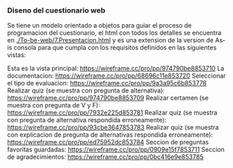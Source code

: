 ### Diseno del cuestionario web

Se tiene un modelo orientado a objetos para guiar el proceso de programacion del cuestionario, el html con todos los detalles se encuentra en [./To-be-web/7.Presentacion.html]() y es una extension de la version de As-is consola para que cumpla con los requisitos definidos en las siguientes vistas:

Esta es la vista principal:
https://wireframe.cc/pro/pp/974790be8853710
La documentacion:
https://wireframe.cc/pro/pp/68696c11e853720
Seleccionar el tipo de evaluacion:
https://wireframe.cc/pro/pp/9a3a95c6b853778
Realizar quiz (se muestra con pregunta de alternativa):
https://wireframe.cc/pro/pp/974790be8853709
Realizar certamen (se muestra con pregunta de V y F):
https://wireframe.cc/pro/pp/7932e225d853781
Realizar quiz (se muestra con pregunta de alternativa respondida erroneamente):
https://wireframe.cc/pro/pp/93cbe3647853783
Realizar quiz (se muestra con explicacion de pregunta de alternativas respondida erroneamente):
https://wireframe.cc/pro/pp/ed75952dc853784
Seccion de preguntas favoritas guardadas:
https://wireframe.cc/pro/pp/0909e15f7853711
Seccion de agradecimientos:
https://wireframe.cc/pro/pp/0bc416e9e853785